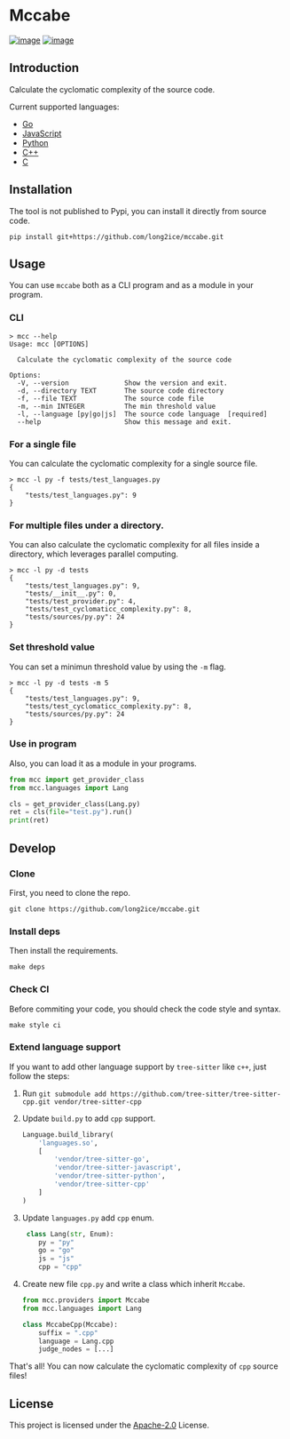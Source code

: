 # Mccabe

[![image](https://img.shields.io/github/license/long2ice/mccabe)](https://github.com/long2ice/mccabe)
[![image](https://github.com/long2ice/mccabe/workflows/ci/badge.svg)](https://github.com/long2ice/mccabe/actions?query=workflow:ci)

## Introduction

Calculate the cyclomatic complexity of the source code.

Current supported languages:

- [Go](https://github.com/tree-sitter/tree-sitter-go)
- [JavaScript](https://github.com/tree-sitter/tree-sitter-javascript)
- [Python](https://github.com/tree-sitter/tree-sitter-python)
- [C++](https://github.com/tree-sitter/tree-sitter-cpp)
- [C](https://github.com/tree-sitter/tree-sitter-c)

## Installation

The tool is not published to Pypi, you can install it directly from source code.

```shell
pip install git+https://github.com/long2ice/mccabe.git
```

## Usage

You can use `mccabe` both as a CLI program and as a module in your program.

### CLI

```shell
> mcc --help
Usage: mcc [OPTIONS]

  Calculate the cyclomatic complexity of the source code

Options:
  -V, --version              Show the version and exit.
  -d, --directory TEXT       The source code directory
  -f, --file TEXT            The source code file
  -m, --min INTEGER          The min threshold value
  -l, --language [py|go|js]  The source code language  [required]
  --help                     Show this message and exit.
```

### For a single file

You can calculate the cyclomatic complexity for a single source file.

```shell
> mcc -l py -f tests/test_languages.py
{
    "tests/test_languages.py": 9
}
```

### For multiple files under a directory.

You can also calculate the cyclomatic complexity for all files inside a directory, which leverages parallel computing.

```shell
> mcc -l py -d tests
{
    "tests/test_languages.py": 9,
    "tests/__init__.py": 0,
    "tests/test_provider.py": 4,
    "tests/test_cyclomaticc_complexity.py": 8,
    "tests/sources/py.py": 24
}
```

### Set threshold value

You can set a minimun threshold value by using the `-m` flag.

```shell
> mcc -l py -d tests -m 5
{
    "tests/test_languages.py": 9,
    "tests/test_cyclomaticc_complexity.py": 8,
    "tests/sources/py.py": 24
}
```

### Use in program

Also, you can load it as a module in your programs.

```python
from mcc import get_provider_class
from mcc.languages import Lang

cls = get_provider_class(Lang.py)
ret = cls(file="test.py").run()
print(ret)
```

## Develop

### Clone

First, you need to clone the repo.

```shell
git clone https://github.com/long2ice/mccabe.git
```

### Install deps

Then install the requirements.

```shell
make deps
```

### Check CI

Before commiting your code, you should check the code style and syntax.

```shell
make style ci
```

### Extend language support

If you want to add other language support by `tree-sitter` like `c++`, just follow the steps:

1. Run `git submodule add https://github.com/tree-sitter/tree-sitter-cpp.git vendor/tree-sitter-cpp`
2. Update `build.py` to add `cpp` support.

    ```python
    Language.build_library(
        'languages.so',
        [
            'vendor/tree-sitter-go',
            'vendor/tree-sitter-javascript',
            'vendor/tree-sitter-python',
            'vendor/tree-sitter-cpp'
        ]
    )
    ```
3. Update `languages.py` add `cpp` enum.

   ```python
    class Lang(str, Enum):
       py = "py"
       go = "go"
       js = "js"
       cpp = "cpp"
    ```
4. Create new file `cpp.py` and write a class which inherit `Mccabe`.

    ```python
    from mcc.providers import Mccabe
    from mcc.languages import Lang

    class MccabeCpp(Mccabe):
        suffix = ".cpp"
        language = Lang.cpp
        judge_nodes = [...]
    ```

That's all! You can now calculate the cyclomatic complexity of `cpp` source files!

## License

This project is licensed under the [Apache-2.0](./LICENSE) License.
